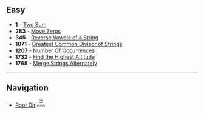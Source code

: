 ## Easy

- <b>1</b> - [Two Sum](Two_Sum.md)
- <b>283</b> - [Move Zeros](MoveZeros.md) 
- <b>345</b> - [Reverse Vowels of a String](Reverse_Vowel.md)
- <b>1071</b> - [Greatest Common Divisor of Strings](GCD_STR.md)
- <b>1207</b> - [Number Of Occurrences](Number_Of_Occurences.md)
- <b>1732</b> - [Find the Highest Altitude](Find_Highest_Alt.md)
- <b>1768</b> - [Merge Strings Alternately](Merge_Str_Alternative.md)


***
## Navigation

- [Root Dir](../Index.md) <img src="../../../Assets/root.png" alt="Root Dir Folder" style="width:20px;height:20px;">

